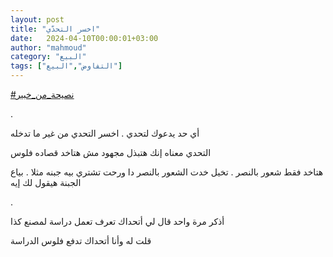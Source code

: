 ```yaml
---
layout: post
title: "اخسر التحدّي"
date:   2024-04-10T00:00:01+03:00
author: "mahmoud"
category: "البيع"
tags: ["التفاوض","البيع"]
---
```



[<u>\#نصيحة\_من\_خبير</u>](https://www.facebook.com/hashtag/%D9%86%D8%B5%D9%8A%D8%AD%D8%A9_%D9%85%D9%86_%D8%AE%D8%A8%D9%8A%D8%B1?__eep__=6&__cft__%5b0%5d=AZW3YQf7FxgYCpSPjQRC0Z5qTF8KpFnQqV_RZx0cagkMOq5UmwG0Z5-18H-HjkV8kpyySrgfZNaNSHrt4fIY_vfpmXdgepr8BzQmnXpMxabnV3FAWmj2cdNpoaXioRdjITkjstJXTYV1e5Ep5UvBJVmwDDHL53NSJI1yEbu71Qwhvw&__tn__=*NK-R)

.

أي حد يدعوك لتحدي . اخسر التحدي من غير ما تدخله

التحدي معناه إنك هتبذل مجهود مش هتاخد قصاده فلوس

هتاخد فقط شعور بالنصر . تخيل خدت الشعور بالنصر دا ورحت
تشتري بيه جبنه مثلا . بياع الجبنة هيقول لك إيه

.

أذكر مرة واحد قال لي أتحداك تعرف تعمل دراسة لمصنع
كذا

قلت له وأنا أتحداك تدفع فلوس الدراسة
